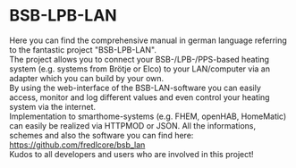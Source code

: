 # BSB-LPB-LAN
Here you can find the comprehensive manual in german language referring to the fantastic project "BSB-LPB-LAN".  
The project allows you to connect your BSB-/LPB-/PPS-based heating system (e.g. systems from Brötje or Elco) to your LAN/computer via an adapter which you can build by your own.   
By using the web-interface of the BSB-LAN-software you can easily access, monitor and log different values and even control your heating system via the internet.  
Implementation to smarthome-systems (e.g. FHEM, openHAB, HomeMatic) can easily be realized via HTTPMOD or JSON.
All the informations, schemes and also the software you can find here: https://github.com/fredlcore/bsb_lan  
Kudos to all developers and users who are involved in this project!
